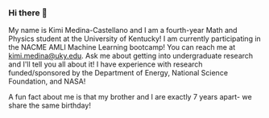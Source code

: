 ### Hi there 👋

<!--
**kimimedina/kimimedina** is a ✨ _special_ ✨ repository because its `README.md` (this file) appears on your GitHub profile.

Here are some ideas to get you started:

- 🔭 I’m currently working on ...
- 🌱 I’m currently learning ...
- 👯 I’m looking to collaborate on ...
- 🤔 I’m looking for help with ...
- 💬 Ask me about ...
- 📫 How to reach me: ...
- 😄 Pronouns: ...
- ⚡ Fun fact: ...
-->

My name is Kimi Medina-Castellano and I am a fourth-year Math and Physics student at the University of Kentucky! I am currently participating in the NACME AMLI Machine Learning bootcamp! You can reach me at kimi.medina@uky.edu. Ask me about getting into undergraduate research and I'll tell you all about it! I have experience with research funded/sponsored by the Department of Energy, National Science Foundation, and NASA! 

A fun fact about me is that my brother and I are exactly 7 years apart- we share the same birthday!
